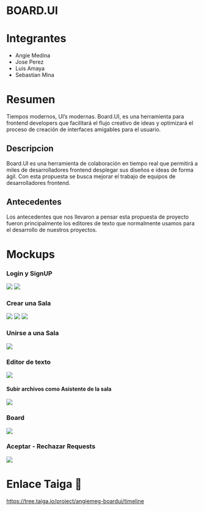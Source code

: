 # BOARD.UI
# Integrantes
 - Angie Medina
 - Jose Perez
 - Luis Amaya
 - Sebastian Mina 
# Resumen
Tiempos modernos, UI’s modernas. Board.UI, es una herramienta para frontend developers que facilitará el flujo creativo de ideas y optimizará el proceso de creación de interfaces amigables para el usuario. 

## Descripcion

Board.UI es una herramienta de colaboración en tiempo real que permitirá a miles de desarrolladores frontend desplegar sus diseños e ideas de forma ágil. Con esta propuesta se busca mejorar el trabajo de equipos de desarrolladores frontend.

## Antecedentes

Los antecedentes que nos llevaron a pensar esta propuesta de proyecto fueron principalmente los editores de texto que normalmente usamos para el desarrollo de nuestros proyectos.

# Mockups

### Login y SignUP
![](Img/LogIn.png)
![](Img/SignUp.png)

### Crear una Sala
![](Img/CrearSala.png)
![](Img/CrearSala,SubirArchivos.png)
![](Img/ConfiguracionSala.png)

### Unirse a una Sala
![](Img/UnirseSala.png)

### Editor de texto
![](Img/EditorTexto.png)
#### Subir archivos como Asistente de la sala
![](Img/Editor-SubirArchivo.png)
### Board
![](Img/Editor-Board.png)

### Aceptar - Rechazar Requests
![](Img/Aceptar-RechazarRequest.png)

# Enlace Taiga :link:
https://tree.taiga.io/project/angiemeg-boardui/timeline
